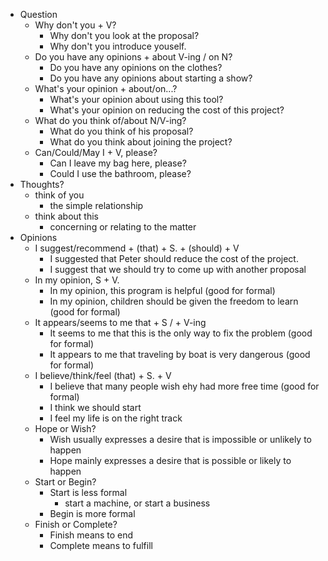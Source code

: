 - Question
  - Why don't you + V?
    - Why don't you look at the proposal?
    - Why don't you introduce youself.
  - Do you have any opinions + about V-ing / on N?
    - Do you have any opinions on the clothes?
    - Do you have any opinions about starting a show?
  - What's your opinion + about/on...?
    - What's your opinion about using this tool?
    - What's your opinion on reducing the cost of this project?
  - What do you think of/about N/V-ing?
    - What do you think of his proposal?
    - What do you think about joining the project?
  - Can/Could/May I + V, please?
    - Can I leave my bag here, please?
    - Could I use the bathroom, please?
- Thoughts?
  - think of you
    - the simple relationship
  - think about this
    - concerning or relating to the matter
- Opinions
  - I suggest/recommend + (that) + S. + (should) +  V
     - I suggested that Peter should reduce the cost of the project.
     - I suggest that we should try to come up with another proposal
  - In my opinion, S + V.
    - In my opinion, this program is helpful (good for formal)
    - In my opinion, children should be given the freedom to learn (good for formal)
  - It appears/seems to me that + S / + V-ing
    - It seems to me that this is the only way to fix the problem (good for formal)
    - It appears to me that traveling by boat is very dangerous (good for formal)
  - I believe/think/feel (that) + S. + V
    - I believe that many people wish ehy had more free time (good for formal)
    - I think we should start
    - I feel my life is on the right track
  - Hope or Wish?
    - Wish usually expresses a desire that is impossible or unlikely to happen
    - Hope mainly expresses a desire that is possible or likely to happen
  - Start or Begin?
    - Start is less formal
      - start a machine, or start a business
    - Begin is more formal
  - Finish or Complete?
    - Finish means to end
    - Complete means to fulfill
